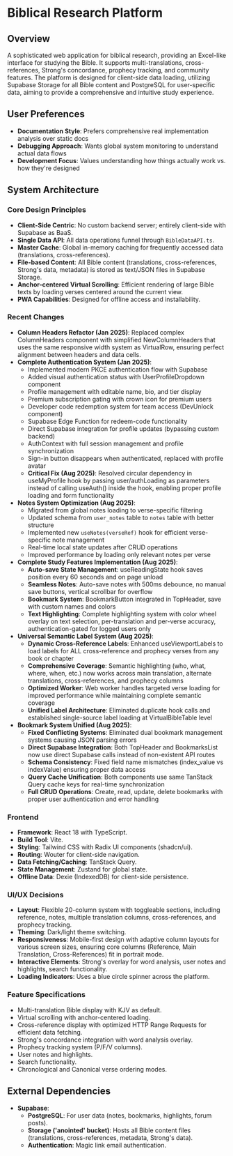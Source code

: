 # Biblical Research Platform

## Overview
A sophisticated web application for biblical research, providing an Excel-like interface for studying the Bible. It supports multi-translations, cross-references, Strong's concordance, prophecy tracking, and community features. The platform is designed for client-side data loading, utilizing Supabase Storage for all Bible content and PostgreSQL for user-specific data, aiming to provide a comprehensive and intuitive study experience.

## User Preferences
- **Documentation Style**: Prefers comprehensive real implementation analysis over static docs
- **Debugging Approach**: Wants global system monitoring to understand actual data flows
- **Development Focus**: Values understanding how things actually work vs. how they're designed

## System Architecture

### Core Design Principles
- **Client-Side Centric**: No custom backend server; entirely client-side with Supabase as BaaS.
- **Single Data API**: All data operations funnel through `BibleDataAPI.ts`.
- **Master Cache**: Global in-memory caching for frequently accessed data (translations, cross-references).
- **File-based Content**: All Bible content (translations, cross-references, Strong's data, metadata) is stored as text/JSON files in Supabase Storage.
- **Anchor-centered Virtual Scrolling**: Efficient rendering of large Bible texts by loading verses centered around the current view.
- **PWA Capabilities**: Designed for offline access and installability.

### Recent Changes
- **Column Headers Refactor (Jan 2025)**: Replaced complex ColumnHeaders component with simplified NewColumnHeaders that uses the same responsive width system as VirtualRow, ensuring perfect alignment between headers and data cells.
- **Complete Authentication System (Jan 2025)**: 
  - Implemented modern PKCE authentication flow with Supabase
  - Added visual authentication status with UserProfileDropdown component
  - Profile management with editable name, bio, and tier display
  - Premium subscription gating with crown icon for premium users
  - Developer code redemption system for team access (DevUnlock component)
  - Supabase Edge Function for redeem-code functionality
  - Direct Supabase integration for profile updates (bypassing custom backend)
  - AuthContext with full session management and profile synchronization
  - Sign-in button disappears when authenticated, replaced with profile avatar
  - **Critical Fix (Aug 2025)**: Resolved circular dependency in useMyProfile hook by passing user/authLoading as parameters instead of calling useAuth() inside the hook, enabling proper profile loading and form functionality
- **Notes System Optimization (Aug 2025)**:
  - Migrated from global notes loading to verse-specific filtering
  - Updated schema from `user_notes` table to `notes` table with better structure
  - Implemented new `useNotes(verseRef)` hook for efficient verse-specific note management
  - Real-time local state updates after CRUD operations
  - Improved performance by loading only relevant notes per verse
- **Complete Study Features Implementation (Aug 2025)**:
  - **Auto-save State Management**: useReadingState hook saves position every 60 seconds and on page unload
  - **Seamless Notes**: Auto-save notes with 500ms debounce, no manual save buttons, vertical scrollbar for overflow
  - **Bookmark System**: BookmarkButton integrated in TopHeader, save with custom names and colors
  - **Text Highlighting**: Complete highlighting system with color wheel overlay on text selection, per-translation and per-verse accuracy, authentication-gated for logged users only
- **Universal Semantic Label System (Aug 2025)**:
  - **Dynamic Cross-Reference Labels**: Enhanced useViewportLabels to load labels for ALL cross-reference and prophecy verses from any book or chapter
  - **Comprehensive Coverage**: Semantic highlighting (who, what, where, when, etc.) now works across main translation, alternate translations, cross-references, and prophecy columns
  - **Optimized Worker**: Web worker handles targeted verse loading for improved performance while maintaining complete semantic coverage
  - **Unified Label Architecture**: Eliminated duplicate hook calls and established single-source label loading at VirtualBibleTable level
- **Bookmark System Unified (Aug 2025)**:
  - **Fixed Conflicting Systems**: Eliminated dual bookmark management systems causing JSON parsing errors
  - **Direct Supabase Integration**: Both TopHeader and BookmarksList now use direct Supabase calls instead of non-existent API routes
  - **Schema Consistency**: Fixed field name mismatches (index_value vs indexValue) ensuring proper data access
  - **Query Cache Unification**: Both components use same TanStack Query cache keys for real-time synchronization
  - **Full CRUD Operations**: Create, read, update, delete bookmarks with proper user authentication and error handling

### Frontend
- **Framework**: React 18 with TypeScript.
- **Build Tool**: Vite.
- **Styling**: Tailwind CSS with Radix UI components (shadcn/ui).
- **Routing**: Wouter for client-side navigation.
- **Data Fetching/Caching**: TanStack Query.
- **State Management**: Zustand for global state.
- **Offline Data**: Dexie (IndexedDB) for client-side persistence.

### UI/UX Decisions
- **Layout**: Flexible 20-column system with toggleable sections, including reference, notes, multiple translation columns, cross-references, and prophecy tracking.
- **Theming**: Dark/light theme switching.
- **Responsiveness**: Mobile-first design with adaptive column layouts for various screen sizes, ensuring core columns (Reference, Main Translation, Cross-References) fit in portrait mode.
- **Interactive Elements**: Strong's overlay for word analysis, user notes and highlights, search functionality.
- **Loading Indicators**: Uses a blue circle spinner across the platform.

### Feature Specifications
- Multi-translation Bible display with KJV as default.
- Virtual scrolling with anchor-centered loading.
- Cross-reference display with optimized HTTP Range Requests for efficient data fetching.
- Strong's concordance integration with word analysis overlay.
- Prophecy tracking system (P/F/V columns).
- User notes and highlights.
- Search functionality.
- Chronological and Canonical verse ordering modes.

## External Dependencies
- **Supabase**:
    - **PostgreSQL**: For user data (notes, bookmarks, highlights, forum posts).
    - **Storage ('anointed' bucket)**: Hosts all Bible content files (translations, cross-references, metadata, Strong's data).
    - **Authentication**: Magic link email authentication.